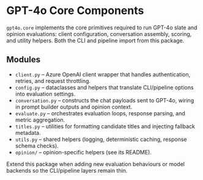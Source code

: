 # GPT-4o Core Components

`gpt4o.core` implements the core primitives required to run GPT-4o slate and
opinion evaluations: client configuration, conversation assembly, scoring, and
utility helpers. Both the CLI and pipeline import from this package.

## Modules

- `client.py` – Azure OpenAI client wrapper that handles authentication,
  retries, and request throttling.
- `config.py` – dataclasses and helpers that translate CLI/pipeline options into
  evaluation settings.
- `conversation.py` – constructs the chat payloads sent to GPT-4o, wiring in
  prompt builder outputs and opinion context.
- `evaluate.py` – orchestrates evaluation loops, response parsing, and metric
  aggregation.
- `titles.py` – utilities for formatting candidate titles and injecting fallback
  metadata.
- `utils.py` – shared helpers (logging, deterministic caching, response schema
  checks).
- `opinion/` – opinion-specific helpers (see its README).

Extend this package when adding new evaluation behaviours or model backends so
the CLI/pipeline layers remain thin.
